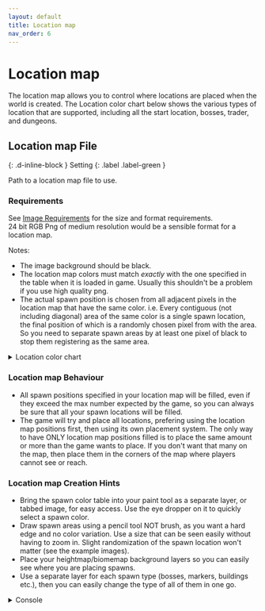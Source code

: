 ```yaml
---
layout: default
title: Location map
nav_order: 6
---
```


# Location map

The location map allows you to control where locations are placed when the world is created. The Location color chart below shows the various types of location that are supported, including all the start location, bosses, trader, and dungeons.

## Location map File

{: .d-inline-block }
Setting
{: .label .label-green }

Path to a location map file to use.

### Requirements

See [Image Requirements](../faq.html#what-are-the-image-requirements-for-map-files) for the size and format requirements.  
24 bit RGB Png of medium resolution would be a sensible format for a location map.  

Notes:

* The image background should be black.
* The location map colors must match *exactly* with the one specified in the table when it is loaded in game. Usually this shouldn't be a problem if you use high quality png.
* The actual spawn position is chosen from all adjacent pixels in the location map that have the same color. i.e. Every contiguous (not including diagonal) area of the same color is a single spawn location, the final position of which is a randomly chosen pixel from with the area. So you need to separate spawn areas by at least one pixel of black to stop them registering as the same area.

<details markdown="block">
<summary>
Location color chart
</summary>
<img src="../images/spawnmap-ref.png" />
</details>

### Location map Behaviour

* All spawn positions specified in your location map will be filled, even if they exceed the max number expected by the game, so you can always be sure that all your spawn locations will be filled.
* The game will try and place all locations, prefering using the location map positions first, then using its own placement system. The only way to have ONLY location map positions filled is to place the same amount or more than the game wants to place. If you don't want that many on the map, then place them in the corners of the map where players cannot see or reach.

### Location map Creation Hints

* Bring the spawn color table into your paint tool as a separate layer, or tabbed image, for easy access. Use the eye dropper on it to quickly select a spawn color.
* Draw spawn areas using a pencil tool NOT brush, as you want a hard edge and no color variation. Use a size that can be seen easily without having to zoom in. Slight randomization of the spawn location won't matter (see the example images).
* Place your heightmap/biomemap background layers so you can easily see where you are placing spawns.
* Use a separate layer for each spawn type (bosses, markers, buildings etc.), then you can easily change the type of all of them in one go.

<details class="console" markdown="block">
<summary>
Console
</summary>
Command: `bc param s fn`
<img src="../images/console/bc-param-s-fn.gif" />
</details>
